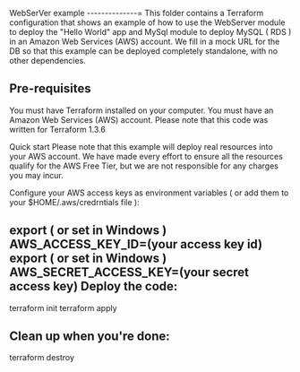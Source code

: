 WebSerVer example
--------------=
This folder contains a Terraform configuration that shows an example of how to use the WebServer module to deploy the "Hello World"
app and MySql module to deploy MySQL ( RDS ) in an Amazon Web Services (AWS) account.
We fill in a mock URL for the DB so that this example can be deployed completely standalone, with no other dependencies.

Pre-requisites
---------------
You must have Terraform installed on your computer.
You must have an Amazon Web Services (AWS) account.
Please note that this code was written for Terraform 1.3.6

Quick start
Please note that this example will deploy real resources into your AWS account. We have made every effort to ensure all the resources qualify for the AWS Free Tier, but we are not responsible for any charges you may incur.

Configure your AWS access keys as environment variables ( or add them to your $HOME/.aws/credrntials file ):

export ( or set in Windows )  AWS_ACCESS_KEY_ID=(your access key id)
export ( or set in Windows )  AWS_SECRET_ACCESS_KEY=(your secret access key)
Deploy the code:
--------------------
terraform init
terraform apply

Clean up when you're done:
-------------------------
terraform destroy